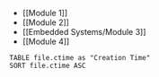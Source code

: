 - [[Module 1]]
- [[Module 2]]
- [[Embedded Systems/Module 3]]
- [[Module 4]]

```dataview
TABLE file.ctime as "Creation Time" 
SORT file.ctime ASC
```




